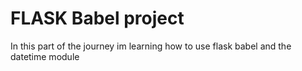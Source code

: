 # FLASK Babel project
In this part of the journey im learning how to use flask babel and the datetime module